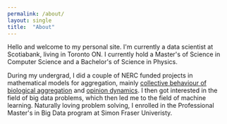```yaml
---
permalink: /about/
layout: single
title:  "About"
---
```


Hello and welcome to my personal site. I'm currently a data scientist at Scotiabank,
living in Toronto ON. I currently hold a Master's of Science in Computer Science and
a Bachelor's of Science in Physics.

During my undergrad, I did a couple of NERC funded projects in mathematical models
for aggregation, mainly [collective behaviour of biological aggregation]() and
[opinion dynamics](). I then got interested in the field of big data problems,
which then led me to the field of machine learning. Naturally loving problem
solving, I enrolled in the Professional Master's in Big Data program at
Simon Fraser Univeristy.
